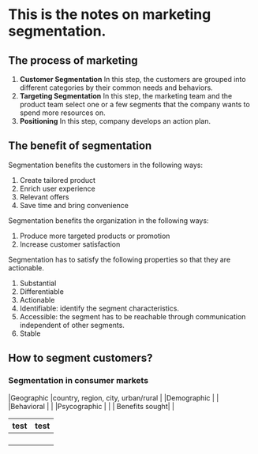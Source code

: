 # This is the notes on marketing segmentation.
## The process of marketing
1. **Customer Segmentation** In this step, the customers are grouped into different categories by their common needs and behaviors.
2. **Targeting Segmentation** In this step, the marketing team and the product team select one or a few segments that the company wants to spend more resources on.
3. **Positioning** In this step, company develops an action plan.
## The benefit of segmentation
Segmentation benefits the customers in the following ways:
1. Create tailored product
2. Enrich user experience
3. Relevant offers
4. Save time and bring convenience

Segmentation benefits the organization in the following ways:
1. Produce more targeted products or promotion
2. Increase customer satisfaction

Segmentation has to satisfy the following properties so that they are actionable.
1. Substantial
2. Differentiable
3. Actionable
4. Identifiable: identify the segment characteristics.
5. Accessible: the segment has to be reachable through communication independent of other segments.
6. Stable

## How to segment customers?
### Segmentation in consumer markets

|Geographic    |country, region, city, urban/rural    |
|Demographic    |     |
|Behavioral    |     |
|Psycographic    |     |
|    Benefits sought|    |

|test   |test   |
|---|---|
|   |   |
|   |   |
|   |   |
|   |   |
